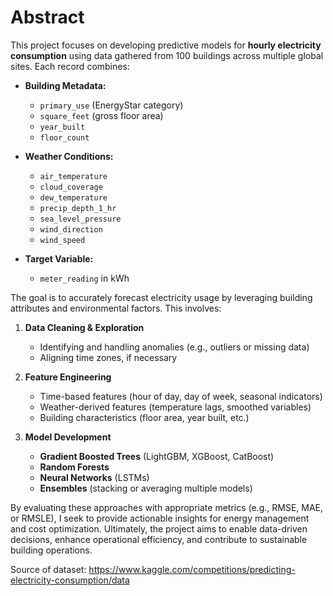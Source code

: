# Abstract

This project focuses on developing predictive models for **hourly electricity consumption** using data gathered from 100 buildings across multiple global sites. 
Each record combines:

- **Building Metadata:**  
  - `primary_use` (EnergyStar category)  
  - `square_feet` (gross floor area)  
  - `year_built`  
  - `floor_count`  

- **Weather Conditions:**  
  - `air_temperature`  
  - `cloud_coverage`  
  - `dew_temperature`  
  - `precip_depth_1_hr`  
  - `sea_level_pressure`  
  - `wind_direction`  
  - `wind_speed`  

- **Target Variable:**  
  - `meter_reading` in kWh  

The goal is to accurately forecast electricity usage by leveraging building attributes and environmental factors. This involves:

1. **Data Cleaning & Exploration**  
   - Identifying and handling anomalies (e.g., outliers or missing data)  
   - Aligning time zones, if necessary  

2. **Feature Engineering**  
   - Time-based features (hour of day, day of week, seasonal indicators)  
   - Weather-derived features (temperature lags, smoothed variables)  
   - Building characteristics (floor area, year built, etc.)  

3. **Model Development**  
   - **Gradient Boosted Trees** (LightGBM, XGBoost, CatBoost)  
   - **Random Forests**  
   - **Neural Networks** (LSTMs)  
   - **Ensembles** (stacking or averaging multiple models)  

By evaluating these approaches with appropriate metrics (e.g., RMSE, MAE, or RMSLE), I seek to provide actionable insights for energy management and cost optimization. Ultimately, the project aims to enable data-driven decisions, enhance operational efficiency, and contribute to sustainable building operations.

Source of dataset:
https://www.kaggle.com/competitions/predicting-electricity-consumption/data
